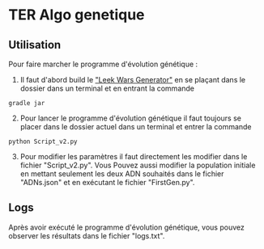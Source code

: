 # TER Algo genetique

## Utilisation
Pour faire marcher le programme d'évolution génétique :

1) Il faut d'abord build le ["Leek Wars Generator"](https://github.com/leek-wars/leek-wars-generator) en se plaçant dans le dossier dans un terminal et en entrant la commande 
```
gradle jar
```
2) Pour lancer le programme d'évolution génétique il faut toujours se placer dans le dossier actuel dans un terminal et entrer la commande 
```
python Script_v2.py
```
3) Pour modifier les paramètres il faut directement les modifier dans le fichier "Script_v2.py". 
Vous Pouvez aussi modifier la population initiale en mettant seulement les deux ADN souhaités dans le fichier "ADNs.json" et en exécutant le fichier "FirstGen.py".

## Logs
Après avoir exécuté le programme d'évolution génétique, vous pouvez observer les résultats dans le fichier "logs.txt".
